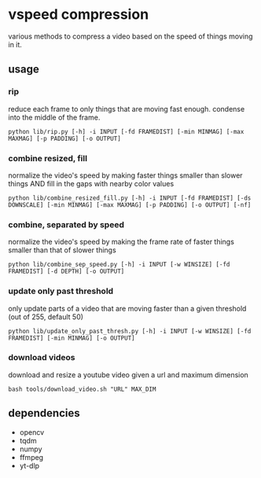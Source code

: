 # vspeed compression

various methods to compress a video based on the speed of things moving in it. 

## usage

### rip

reduce each frame to only things that are moving fast enough. condense into the middle of the frame.

`python lib/rip.py [-h] -i INPUT [-fd FRAMEDIST] [-min MINMAG] [-max MAXMAG] [-p PADDING] [-o OUTPUT]`

### combine resized, fill

normalize the video's speed by making faster things smaller than slower things AND fill in the gaps with nearby color values

`python lib/combine_resized_fill.py [-h] -i INPUT [-fd FRAMEDIST] [-ds DOWNSCALE] [-min MINMAG] [-max MAXMAG] [-p PADDING] [-o OUTPUT] [-nf]`

### combine, separated by speed

normalize the video's speed by making the frame rate of faster things smaller than that of slower things

`python lib/combine_sep_speed.py [-h] -i INPUT [-w WINSIZE] [-fd FRAMEDIST] [-d DEPTH] [-o OUTPUT]`

### update only past threshold

only update parts of a video that are moving faster than a given threshold (out of 255, default 50)

`python lib/update_only_past_thresh.py [-h] -i INPUT [-w WINSIZE] [-fd FRAMEDIST] [-min MINMAG] [-o OUTPUT]`

### download videos

download and resize a youtube video given a url and maximum dimension

`bash tools/download_video.sh "URL" MAX_DIM`

## dependencies
* opencv
* tqdm
* numpy
* ffmpeg
* yt-dlp
